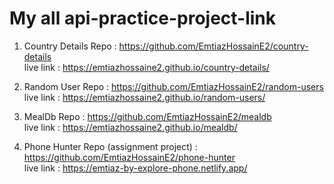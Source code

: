 # My all api-practice-project-link 
1. Country Details Repo : https://github.com/EmtiazHossainE2/country-details <br>
live link : https://emtiazhossaine2.github.io/country-details/ 

2. Random User Repo : https://github.com/EmtiazHossainE2/random-users <br>
live link : https://emtiazhossaine2.github.io/random-users/ 

3. MealDb Repo : https://github.com/EmtiazHossainE2/mealdb <br>
live link : https://emtiazhossaine2.github.io/mealdb/

4. Phone Hunter Repo (assignment project) : https://github.com/EmtiazHossainE2/phone-hunter <br>
live link : https://emtiaz-by-explore-phone.netlify.app/


